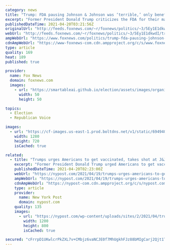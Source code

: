 ```yaml
---
category: news
title: "Trump: FDA pausing Johnson & Johnson was ‘terrible,’ only benefits Pfizer, Moderna"
excerpt: "Former President Donald Trump criticizes the FDA for their management of coronavirus vaccines in an exclusive interview with \"Hannity.\""
publishedDateTime: 2021-04-20T03:21:56Z
originalUrl: "http://feeds.foxnews.com/~r/foxnews/politics/~3/5Ey1E1dkwdI/trump-fda-pausing-johnson-johnson-was-terrible-only-benefits-pfizer-moderna"
webUrl: "http://feeds.foxnews.com/~r/foxnews/politics/~3/5Ey1E1dkwdI/trump-fda-pausing-johnson-johnson-was-terrible-only-benefits-pfizer-moderna"
ampWebUrl: "https://www.foxnews.com/politics/trump-fda-pausing-johnson-johnson-was-terrible-only-benefits-pfizer-moderna.amp"
cdnAmpWebUrl: "https://www-foxnews-com.cdn.ampproject.org/c/s/www.foxnews.com/politics/trump-fda-pausing-johnson-johnson-was-terrible-only-benefits-pfizer-moderna.amp"
type: article
quality: 169
heat: 189
published: true

provider:
  name: Fox News
  domain: foxnews.com
  images:
    - url: "https://smartableai.github.io/election/assets/images/organizations/foxnews.com-50x50.jpg"
      width: 50
      height: 50

topics:
  - Election
  - Republican Voice

images:
  - url: "https://cf-images.us-east-1.prod.boltdns.net/v1/static/694940094001/b1f7fec9-547f-45bd-9035-973b14a240da/4000920d-f25c-4a5d-970a-3d523b8a04ff/1280x720/match/image.jpg"
    width: 1280
    height: 720
    isCached: true

related:
  - title: "Trumps urges Americans to get vaccinated, takes shot at J&J pause"
    excerpt: "Former President Donald Trump urged Americans to get vaccinated against the coronavirus in a Monday night interview where he again criticized the federal pause of the Johnson & Johnson jab. “I"
    publishedDateTime: 2021-04-20T02:23:00Z
    webUrl: "https://nypost.com/2021/04/19/trumps-urges-americans-to-get-vaccines-takes-shot-at-jj-pause/"
    ampWebUrl: "https://nypost.com/2021/04/19/trumps-urges-americans-to-get-vaccines-takes-shot-at-jj-pause/amp/"
    cdnAmpWebUrl: "https://nypost-com.cdn.ampproject.org/c/s/nypost.com/2021/04/19/trumps-urges-americans-to-get-vaccines-takes-shot-at-jj-pause/amp/"
    type: article
    provider:
      name: New York Post
      domain: nypost.com
    quality: 135
    images:
      - url: "https://nypost.com/wp-content/uploads/sites/2/2021/04/trump-encourages-vaccines-criticizes-jandj-pause-index.jpg?quality=90&strip=all&w=1200"
        width: 1200
        height: 800
        isCached: true

secured: "cFrrpD1UKwlcrPkZXL7v+CMbjz6vaNCJE0f7MhUgkhFJz88bMIgCarj2Qjt1TN/aBfExBOnHZkqvi1rvAqNhb5L5sHEcsUEZygLYgjRGBvx2x1JTcpue8k/Cf5y69DH+Nl47tgGD+nf15wbFx8y6iF3Rth0z88Bw55fYQM/lPu6N8eculWioix0tJHEMmcHXvUP+bghwkFm7yWGfK9IskJ6cyR03f/MBYL5Qkgum6+dZu6Rc7fgZirTMNWKQyY1jajAr67+6BEYjydHHGm9CAZ7CesukKkqMSOmfbZnxBjz97r9HSYrpeMOHuFzip1Pf7C3fhrMRY/LILhTo/wSfosYg8dIWr+PtlfuqPcBopbU=;l/uAuuVxoAXx9qbdP8SQuQ=="
---
```


